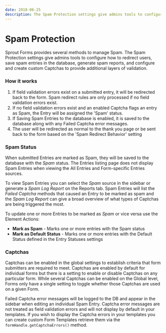 ```yaml
---
date: 2018-06-25
description: The Spam Protection settings give admins tools to configure how to redirect users, save spam entries in the database, generate spam reports, and configure and create custom Captchas to provide additional layers of validation.
---
```


# Spam Protection

Sprout Forms provides several methods to manage Spam. The Spam Protection settings give admins tools to configure how to redirect users, save spam entries in the database, generate spam reports, and configure and create custom Captchas to provide additional layers of validation.

### How it works 

1. If field validation errors exist on a submitted entry, it will be redirected back to the form. Spam redirect rules are only processed if no field validation errors exist. 
2. If no field validation errors exist and an enabled Captcha flags an entry as Spam, the Entry will be assigned the 'Spam' status.
3. If Saving Spam Entries to the database is enabled, it is saved to the database along with any Failed Captcha error messages.
4. The user will be redirected as normal to the thank you page or be sent back to the form based on the 'Spam Redirect Behavior' setting 

### Spam Status

When submitted Entries are marked as Spam, they will be saved to the database with the _Spam_ status. The Entries listing page does not display Spam Entries when viewing the All Entries and Form-specific Entries sources.

To view Spam Entries you can select the _Spam_ source in the sidebar or generate a _Spam Log Report_ on the Reports tab. Spam Entries will list the _Failed Captcha_ methods that caused an Entry to be marked as spam and the _Spam Log Report_ can give a broad overview of what types of Captchas are being triggered the most.

To update one or more Entries to be marked as _Spam_ or vice versa use the Element Actions:

- **Mark as Spam** - Marks one or more entries with the Spam status
- **Mark as Default Status** - Marks one or more entries with the Default Status defined in the Entry Statuses settings

### Captchas

Captchas can be enabled in the global settings to establish criteria that form submitters are required to meet. Captchas are enabled by default for individual forms but there is a setting to enable or disable Captchas on any particular form. While several Captchas can be enabled on the Global level, Forms only have a single setting to toggle whether those Captchas are used on a given Form.

Failed Captcha error messages will be logged to the DB and appear in the sidebar when editing an individual Spam Entry. Captcha error messages are not treated as field validation errors and will not display by default in your templates. If you wish to display the Captcha errors in your templates you can create custom Form Templates retrieve them via the `formHandle.getCaptchaErrors()` method.